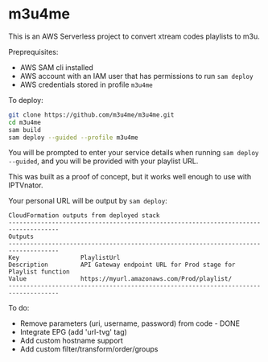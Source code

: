# m3u4me

This is an AWS Serverless project to convert xtream codes playlists to m3u.

Preprequisites:
* AWS SAM cli installed
* AWS account with an IAM user that has permissions to run ```sam deploy```
* AWS credentials stored in profile ```m3u4me```

To deploy:

```bash
git clone https://github.com/m3u4me/m3u4me.git
cd m3u4me
sam build
sam deploy --guided --profile m3u4me
```

You will be prompted to enter your service details when running ```sam deploy --guided```, and you will be provided with your playlist URL.

This was built as a proof of concept, but it works well enough to use with IPTVnator.

Your personal URL will be output by ```sam deploy```:

```terminal
CloudFormation outputs from deployed stack
------------------------------------------------------------------------------------
Outputs                                                                                                                                 
------------------------------------------------------------------------------------
Key                 PlaylistUrl                                                                                                         
Description         API Gateway endpoint URL for Prod stage for Playlist function                                                       
Value               https://myurl.amazonaws.com/Prod/playlist/                                          
------------------------------------------------------------------------------------
```

To do:
* Remove parameters (uri, username, password) from code - DONE
* Integrate EPG (add 'url-tvg' tag)
* Add custom hostname support
* Add custom filter/transform/order/groups
